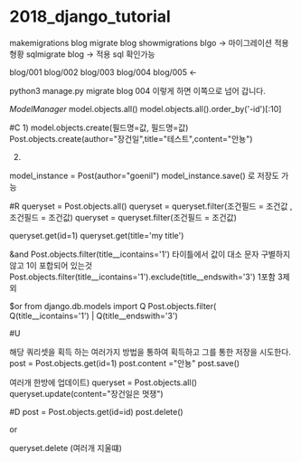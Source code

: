 # 2018_django_tutorial

makemigrations blog
migrate blog
showmigrations blgo -> 마이그레이션 적용 형황
sqlmigrate blog -> 적용 sql 확인가능


blog/001
blog/002
blog/003
blog/004
blog/005  <-

python3 manage.py migrate blog 004 이렇게 하면 이쪽으로 넘어 갑니다.









_ModelManager_
model.objects.all()
model.objects.all().order_by('-id')[:10]

#C
1)
model.objects.create(필드명=값, 필드명=값)
Post.objects.create(author="장건일",title="테스트",content="안뇽")

2)
model_instance = Post(author="goenil")
model_instance.save() 로 저장도 가능



#R
queryset = Post.objects.all()
queryset = queryset.filter(조건필드 = 조건값 , 조건필드 = 조건값)
queryset = queryset.filter(조건필드 = 조건값)

queryset.get(id=1)
queryset.get(title='my title')



&and
Post.objects.filter(title__icontains='1') 타이틀에서 값이 대소 문자 구별하지 않고 1이 포합되어 있는것
Post.objects.filter(title__icontains='1').exclude(title__endswith='3') 1포함 3제외

$or
from django.db.models import Q
Post.objects.filter( Q(title__icontains='1') | Q(title__endswith='3')

#U

해당 쿼리셋을 획득 하는 여러가지 방법을 통하여 획득하고 그를 통한 저장을 시도한다.
post = Post.objects.get(id=1)
post.content ="안뇽"
post.save()

여러개 한방에 업데이트)
queryset = Post.objects.all()
queryset.update(content="장건일은 멋쟁")

#D
post = Post.objects.get(id=id)
post.delete()

or

queryset.delete (여러개 지울떄)
